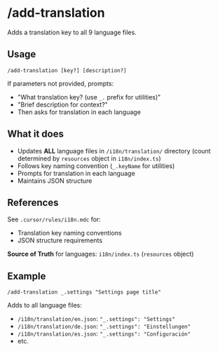 # /add-translation

Adds a translation key to all 9 language files.

## Usage

```
/add-translation [key?] [description?]
```

If parameters not provided, prompts:
- "What translation key? (use `_.` prefix for utilities)"
- "Brief description for context?"
- Then asks for translation in each language

## What it does

- Updates **ALL** language files in `/i18n/translation/` directory
  (count determined by `resources` object in `i18n/index.ts`)
- Follows key naming convention (`_.keyName` for utilities)
- Prompts for translation in each language
- Maintains JSON structure

## References

See `.cursor/rules/i18n.mdc` for:

- Translation key naming conventions
- JSON structure requirements

**Source of Truth** for languages: `i18n/index.ts` (`resources` object)

## Example

```
/add-translation _.settings "Settings page title"
```

Adds to all language files:

- `/i18n/translation/en.json`: `"_.settings": "Settings"`
- `/i18n/translation/de.json`: `"_.settings": "Einstellungen"`
- `/i18n/translation/es.json`: `"_.settings": "Configuración"`
- etc.
